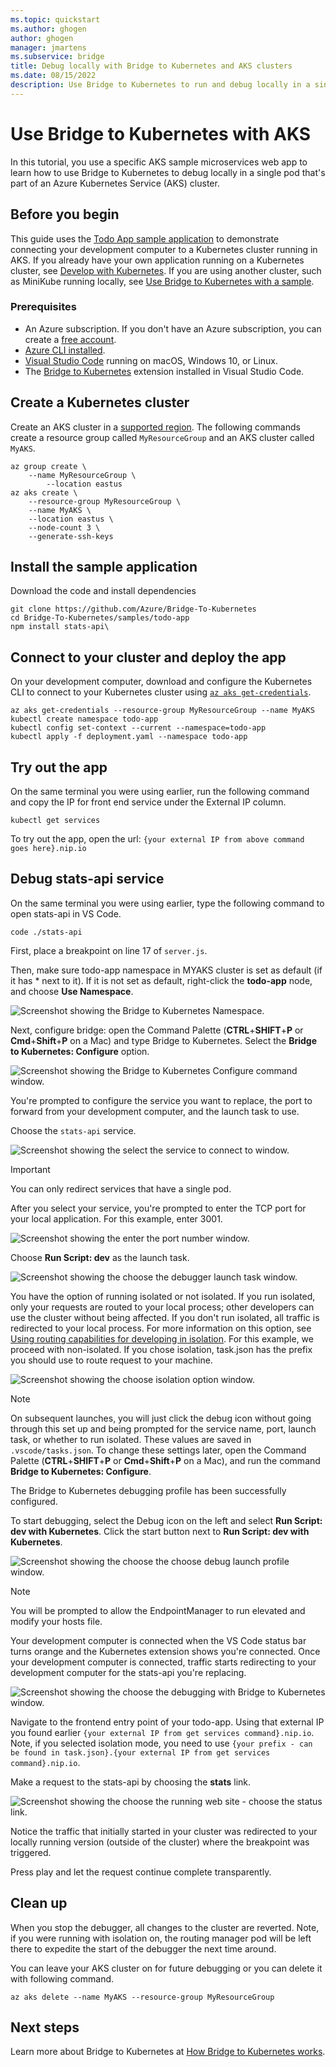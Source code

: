 ```yaml
---
ms.topic: quickstart
ms.author: ghogen
author: ghogen
manager: jmartens
ms.subservice: bridge
title: Debug locally with Bridge to Kubernetes and AKS clusters
ms.date: 08/15/2022
description: Use Bridge to Kubernetes to run and debug locally in a single pod with Kubernetes with Azure Kubernetes Service (AKS) cluster in Azure.
---
```


# Use Bridge to Kubernetes with AKS

In this tutorial, you use a specific AKS sample microservices web app to learn how to use Bridge to Kubernetes to debug locally in a single pod that's part of an Azure Kubernetes Service (AKS) cluster.

## Before you begin

This guide uses the [Todo App sample application](https://github.com/Azure/Bridge-To-Kubernetes/tree/main/samples/todo-app) to demonstrate connecting your development computer to a Kubernetes cluster running in AKS. If you already have your own application running on a Kubernetes cluster, see [Develop with Kubernetes](bridge-to-kubernetes-vs-code.md). If you are using another cluster, such as MiniKube running locally, see [Use Bridge to Kubernetes with a sample](bridge-to-kubernetes-sample.md).

### Prerequisites

* An Azure subscription. If you don't have an Azure subscription, you can create a [free account](https://azure.microsoft.com/free).
* [Azure CLI installed][azure-cli].
* [Visual Studio Code][vs-code] running on macOS, Windows 10, or Linux.
* The [Bridge to Kubernetes][btk-vs-code] extension installed in Visual Studio Code.

## Create a Kubernetes cluster

Create an AKS cluster in a [supported region][supported-regions]. The following commands create a resource group called `MyResourceGroup` and an AKS cluster called `MyAKS`.

```azurecli-interactive
az group create \
    --name MyResourceGroup \
        --location eastus
az aks create \
    --resource-group MyResourceGroup \
    --name MyAKS \
    --location eastus \
    --node-count 3 \
    --generate-ssh-keys
```

## Install the sample application

Download the code and install dependencies

```azurecli-interactive
git clone https://github.com/Azure/Bridge-To-Kubernetes
cd Bridge-To-Kubernetes/samples/todo-app
npm install stats-api\
```

## Connect to your cluster and deploy the app

On your development computer, download and configure the Kubernetes CLI to connect to your Kubernetes cluster using [`az aks get-credentials`][az-aks-get-credentials].

```azurecli
az aks get-credentials --resource-group MyResourceGroup --name MyAKS
kubectl create namespace todo-app
kubectl config set-context --current --namespace=todo-app
kubectl apply -f deployment.yaml --namespace todo-app
```

## Try out the app

On the same terminal you were using earlier, run the following command and copy the IP for front end service under the External IP column.

```azurecli
kubectl get services
```

To try out the app, open the url:
`{your external IP from above command goes here}.nip.io`

## Debug stats-api service

On the same terminal you were using earlier, type the following command to open stats-api in VS Code.

```azurecli
code ./stats-api
```

First, place a breakpoint on line 17 of `server.js`.

Then, make sure todo-app namespace in MYAKS cluster is set as default (if it has * next to it). If it is not set as default, right-click the **todo-app** node, and choose **Use Namespace**.

![Screenshot showing the Bridge to Kubernetes Namespace.](media/bridge-to-kubernetes-sample/bridge-to-kubernetes-namespace.png)

Next, configure bridge: open the Command Palette (**CTRL**+**SHIFT**+**P** or **Cmd**+**Shift**+**P** on a Mac) and type Bridge to Kubernetes. Select the **Bridge to Kubernetes: Configure** option.

![Screenshot showing the Bridge to Kubernetes Configure command window.](media/bridge-to-kubernetes-sample/bridge-configure.png)

You're prompted to configure the service you want to replace, the port to forward from your development computer, and the launch task to use.

Choose the `stats-api` service.

![Screenshot showing the select the service to connect to window.](media/bridge-to-kubernetes-sample/select-service.png)

> [!IMPORTANT]
> You can only redirect services that have a single pod.

After you select your service, you're prompted to enter the TCP port for your local application. For this example, enter 3001.

![Screenshot showing the enter the port number window.](media/bridge-to-kubernetes-sample/enter-port.png)

Choose **Run Script: dev** as the launch task.

![Screenshot showing the choose the debugger launch task window.](media/bridge-to-kubernetes-sample/launch-task.png)

You have the option of running isolated or not isolated. If you run isolated, only your requests are routed to your local process; other developers can use the cluster without being affected. If you don't run isolated, all traffic is redirected to your local process. For more information on this option, see [Using routing capabilities for developing in isolation](overview-bridge-to-kubernetes.md#using-routing-capabilities-for-developing-in-isolation). For this example, we proceed with non-isolated. If you chose isolation, task.json has the prefix you should use to route request to your machine.

![Screenshot showing the choose isolation option window.](media/bridge-to-kubernetes-sample/isolation.png)

> [!NOTE]
> On subsequent launches, you will just click the debug icon without going through this set up and being prompted for the service name, port, launch task, or whether to run isolated. These values are saved in `.vscode/tasks.json`. To change these settings later, open the Command Palette (**CTRL**+**SHIFT**+**P** or **Cmd**+**Shift**+**P** on a Mac), and run the command **Bridge to Kubernetes: Configure**.

The Bridge to Kubernetes debugging profile has been successfully configured.

To start debugging, select the Debug icon on the left and select **Run Script: dev with Kubernetes**. Click the start button next to **Run Script: dev with Kubernetes**.

![Screenshot showing the choose the choose debug launch profile window.](media/bridge-to-kubernetes-sample/debug-profile.png)

> [!NOTE]
> You will be prompted to allow the EndpointManager to run elevated and modify your hosts file.

Your development computer is connected when the VS Code status bar turns orange and the Kubernetes extension shows you're connected. Once your development computer is connected, traffic starts redirecting to your development computer for the stats-api you're replacing.

![Screenshot showing the choose the debugging with Bridge to Kubernetes window.](media/bridge-to-kubernetes-sample/debugging.png)

Navigate to the frontend entry point of your todo-app. Using that external IP you found earlier `{your external IP from get services command}.nip.io`. Note, if you selected isolation mode, you need to use `{your prefix - can be found in task.json}.{your external IP from get services command}.nip.io`.

Make a request to the stats-api by choosing the **stats** link.

![Screenshot showing the choose the running web site - choose the status link.](media/bridge-to-kubernetes-sample/stats.png)

Notice the traffic that initially started in your cluster was redirected to your locally running version (outside of the cluster) where the breakpoint was triggered.

Press play and let the request continue complete transparently.

## Clean up

When you stop the debugger, all changes to the cluster are reverted. Note, if you were running with isolation on, the routing manager pod will be left there to expedite the start of the debugger the next time around.

You can leave your AKS cluster on for future debugging or you can delete it with following command.

```azurecli-interactive
az aks delete --name MyAKS --resource-group MyResourceGroup
```

## Next steps

Learn more about Bridge to Kubernetes at [How Bridge to Kubernetes works][btk-how-it-works].

[azure-kubernetes-service]: /azure/aks/kubernetes-walkthrough
[azds-cli]: /azure/dev-spaces/how-to/install-dev-spaces#install-the-client-side-tools
[azds-tmp-dir]: /azure/dev-spaces/troubleshooting#before-you-begin
[btk-vs-code]: https://marketplace.visualstudio.com/items?itemName=mindaro.mindaro
[azure-cli]: /cli/azure/install-azure-cli?view=azure-cli-latest&preserve-view=true
[azure-cloud-shell]: /azure/cloud-shell/overview
[az-aks-get-credentials]: /cli/azure/aks?view=azure-cli-latest&preserve-view=true#az-aks-get-credentials
[az-aks-vs-code]: https://marketplace.visualstudio.com/items?itemName=ms-kubernetes-tools.vscode-aks-tools
[preview-terms]: https://azure.microsoft.com/support/legal/preview-supplemental-terms/
[supported-regions]: https://azure.microsoft.com/global-infrastructure/services/?products=kubernetes-service
[troubleshooting]: /azure/dev-spaces/troubleshooting#fail-to-restore-original-configuration-of-deployment-on-cluster
[vs-code]: https://code.visualstudio.com/download
[kubernetesLocalProcessConfig-yaml]: configure-bridge-to-kubernetes.md
[btk-how-it-works]: overview-bridge-to-kubernetes.md
[btk-overview-routing]: overview-bridge-to-kubernetes.md#using-routing-capabilities-for-developing-in-isolation
